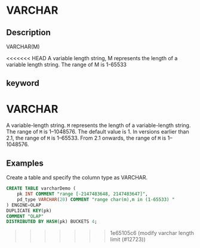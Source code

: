 # VARCHAR

## Description

VARCHAR(M)

<<<<<<< HEAD
A variable length string, M represents the length of a variable length string. The range of M is 1-65533

## keyword

VARCHAR
=======
A variable-length string. `M` represents the length of a variable-length string. The range of `M` is 1–1048576. The default value is 1. In versions earlier than 2.1, the range of `M` is 1–65533. From 2.1 onwards, the range of `M` is 1–1048576.

## Examples

Create a table and specify the column type as VARCHAR.

```SQL
CREATE TABLE varcharDemo (
    pk INT COMMENT "range [-2147483648, 2147483647]",
    pd_type VARCHAR(20) COMMENT "range char(m),m in (1-65533) "
) ENGINE=OLAP 
DUPLICATE KEY(pk)
COMMENT "OLAP"
DISTRIBUTED BY HASH(pk) BUCKETS 4;
```
>>>>>>> 1e65105c6 (modify varchar length limit (#12723))
